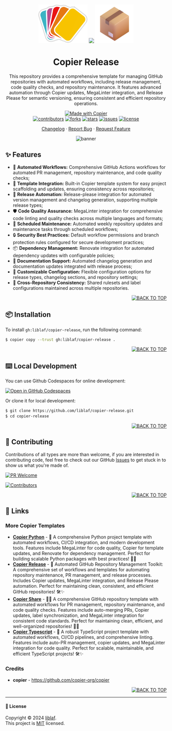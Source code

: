 <div align="center"><a name="readme-top"></a>

<img height="120" src="https://raw.githubusercontent.com/copier-org/copier/refs/heads/master/img/logo.svg" />
<img height="120" src="https://gw.alipayobjects.com/zos/kitchen/qJ3l3EPsdW/split.svg" />
<img height="120" src="https://raw.githubusercontent.com/microsoft/fluentui-emoji/refs/heads/main/assets/Package/3D/package_3d.png" />

<h1>Copier Release</h1>

This repository provides a comprehensive template for managing GitHub repositories with automated workflows, including release management, code quality checks, and repository maintenance. It features advanced automation through Copier updates, MegaLinter integration, and Release Please for semantic versioning, ensuring consistent and efficient repository operations.

[![Made with Copier](https://img.shields.io/endpoint?url=https://raw.githubusercontent.com/copier-org/copier/master/img/badge/badge-black.json)](https://github.com/copier-org/copier) <br />
[![contributors](https://img.shields.io/github/contributors/liblaf/copier-release)](https://github.com/liblaf/copier-release/graphs/contributors)
[![forks](https://img.shields.io/github/forks/liblaf/copier-release)](https://github.com/liblaf/copier-release/forks)
[![stars](https://img.shields.io/github/stars/liblaf/copier-release)](https://github.com/liblaf/copier-release/stargazers)
[![issues](https://img.shields.io/github/issues/liblaf/copier-release)](https://github.com/liblaf/copier-release/issues)
[![license](https://img.shields.io/github/license/liblaf/copier-release)](https://github.com/liblaf/copier-release/blob/main/LICENSE)

[Changelog](https://github.com/liblaf/copier-release/blob/main/CHANGELOG.md) · [Report Bug](https://github.com/liblaf/copier-release/issues) · [Request Feature](https://github.com/liblaf/copier-release/issues)

![banner](https://raw.githubusercontent.com/andreasbm/readme/master/assets/lines/rainbow.png)

</div>

## ✨ Features

- 🤖 **Automated Workflows:** Comprehensive GitHub Actions workflows for automated PR management, repository maintenance, and code quality checks;
- 🧩 **Template Integration:** Built-in Copier template system for easy project scaffolding and updates, ensuring consistency across repositories;
- 🚀 **Release Automation:** Release-please integration for automated version management and changelog generation, supporting multiple release types;
- 🛡️ **Code Quality Assurance:** MegaLinter integration for comprehensive code linting and quality checks across multiple languages and formats;
- 🔄 **Scheduled Maintenance:** Automated weekly repository updates and maintenance tasks through scheduled workflows;
- 🔒 **Security Best Practices:** Default workflow permissions and branch protection rules configured for secure development practices;
- 📦 **Dependency Management:** Renovate integration for automated dependency updates with configurable policies;
- 📝 **Documentation Support:** Automated changelog generation and documentation updates integrated with release process;
- 🎨 **Customizable Configuration:** Flexible configuration options for release types, changelog sections, and repository settings;
- 🔗 **Cross-Repository Consistency:** Shared rulesets and label configurations maintained across multiple repositories.

<div align="right">

[![BACK TO TOP](https://img.shields.io/badge/-BACK_TO_TOP-black?style=flat-square)](#readme-top)

</div>

## 📦 Installation

To install `gh:liblaf/copier-release`, run the following command:

```bash
$ copier copy --trust gh:liblaf/copier-release .
```

<div align="right">

[![BACK TO TOP](https://img.shields.io/badge/-BACK_TO_TOP-black?style=flat-square)](#readme-top)

</div>

## ⌨️ Local Development

You can use Github Codespaces for online development:

[![Open in GitHub Codespaces](https://github.com/codespaces/badge.svg)](https://codespaces.new/liblaf/copier-release)

Or clone it for local development:

```bash
$ git clone https://github.com/liblaf/copier-release.git
$ cd copier-release
```

<div align="right">

[![BACK TO TOP](https://img.shields.io/badge/-BACK_TO_TOP-black?style=flat-square)](#readme-top)

</div>

## 🤝 Contributing

Contributions of all types are more than welcome, if you are interested in contributing code, feel free to check out our GitHub [Issues](https://github.com/liblaf/copier-release/issues) to get stuck in to show us what you're made of.

[![PR Welcome](https://img.shields.io/badge/%F0%9F%A4%AF%20PR%20WELCOME-%E2%86%92-ffcb47?labelColor=black&style=for-the-badge)](https://github.com/liblaf/copier-release/pulls)

[![Contributors](https://contrib.rocks/image?repo=liblaf%2Fcopier-release)](https://github.com/liblaf/copier-release/graphs/contributors)

<div align="right">

[![BACK TO TOP](https://img.shields.io/badge/-BACK_TO_TOP-black?style=flat-square)](#readme-top)

</div>

## 🔗 Links

### More Copier Templates

- **[Copier Python](https://github.com/liblaf/copier-python)** - 🚀 A comprehensive Python project template with automated workflows, CI/CD integration, and modern development tools. Features include MegaLinter for code quality, Copier for template updates, and Renovate for dependency management. Perfect for building scalable Python packages with best practices! 🐍✨
- **[Copier Release](https://github.com/liblaf/copier-release)** - 🚀 Automated GitHub Repository Management Toolkit: A comprehensive set of workflows and templates for automating repository maintenance, PR management, and release processes. Includes Copier updates, MegaLinter integration, and Release Please automation. Perfect for maintaining clean, consistent, and efficient GitHub repositories! 🛠️✨
- **[Copier Share](https://github.com/liblaf/copier-share)** - 🤖✨ A comprehensive GitHub repository template with automated workflows for PR management, repository maintenance, and code quality checks. Features include auto-merging PRs, Copier updates, label synchronization, and MegaLinter integration for consistent code standards. Perfect for maintaining clean, efficient, and well-organized repositories! 🚀🔧
- **[Copier Typescript](https://github.com/liblaf/copier-typescript)** - 🚀 A robust TypeScript project template with automated workflows, CI/CD pipelines, and comprehensive linting. Features include auto-PR management, copier updates, and MegaLinter integration for code quality. Perfect for scalable, maintainable, and efficient TypeScript projects! 🛠️✨

### Credits

- **copier** - <https://github.com/copier-org/copier>

<div align="right">

[![BACK TO TOP](https://img.shields.io/badge/-BACK_TO_TOP-black?style=flat-square)](#readme-top)

</div>

---

#### 📝 License

Copyright © 2024 [liblaf](https://github.com/liblaf). <br />
This project is [MIT](https://github.com/liblaf/copier-release/blob/main/LICENSE) licensed.
